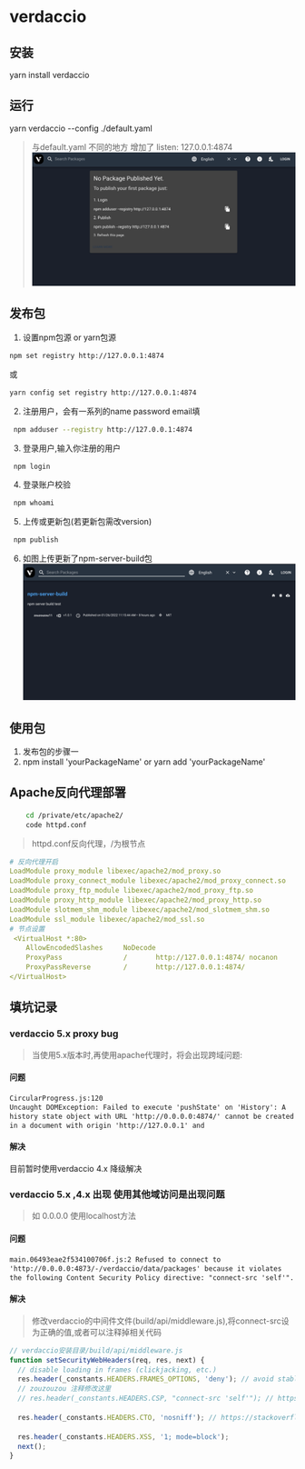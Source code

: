 # verdaccio

## 安装
yarn install verdaccio
## 运行
yarn verdaccio --config ./default.yaml
> 与default.yaml 不同的地方 增加了 listen: 127.0.0.1:4874
![image](./localhostImage.png)


## 发布包
1. 设置npm包源 or yarn包源
```bash
npm set registry http://127.0.0.1:4874
```
或
```bash
yarn config set registry http://127.0.0.1:4874
```
2. 注册用户，会有一系列的name password email填
```bash
 npm adduser --registry http://127.0.0.1:4874
```
3. 登录用户,输入你注册的用户
```bash
 npm login
```
4. 登录账户校验
```bash
 npm whoami
```
5. 上传或更新包(若更新包需改version)
```bash
 npm publish
```
6. 如图上传更新了npm-server-build包
![image](./packageUp.png)

## 使用包
1. 发布包的步骤一
2. npm install 'yourPackageName' or yarn add 'yourPackageName'

## Apache反向代理部署
```bash
    cd /private/etc/apache2/
    code httpd.conf
```
> httpd.conf反向代理，/为根节点
```yaml
# 反向代理开启
LoadModule proxy_module libexec/apache2/mod_proxy.so
LoadModule proxy_connect_module libexec/apache2/mod_proxy_connect.so
LoadModule proxy_ftp_module libexec/apache2/mod_proxy_ftp.so
LoadModule proxy_http_module libexec/apache2/mod_proxy_http.so
LoadModule slotmem_shm_module libexec/apache2/mod_slotmem_shm.so
LoadModule ssl_module libexec/apache2/mod_ssl.so
# 节点设置
 <VirtualHost *:80>
    AllowEncodedSlashes     NoDecode
    ProxyPass               /       http://127.0.0.1:4874/ nocanon
    ProxyPassReverse        /       http://127.0.0.1:4874/
</VirtualHost>
```

## 填坑记录
### verdaccio 5.x proxy bug
> 当使用5.x版本时,再使用apache代理时，将会出现跨域问题:
#### 问题
```text
CircularProgress.js:120 
Uncaught DOMException: Failed to execute 'pushState' on 'History': A history state object with URL 'http://0.0.0.0:4874/' cannot be created in a document with origin 'http://127.0.0.1' and
```
#### 解决
 目前暂时使用verdaccio 4.x 降级解决

### verdaccio 5.x ,4.x 出现 使用其他域访问是出现问题
> 如 0.0.0.0 使用localhost方法
#### 问题
```text
main.06493eae2f534100706f.js:2 Refused to connect to 'http://0.0.0.0:4873/-/verdaccio/data/packages' because it violates the following Content Security Policy directive: "connect-src 'self'".
```
#### 解决
> 修改verdaccio的中间件文件(build/api/middleware.js),将connect-src设为正确的值,或者可以注释掉相关代码
```javascript
// verdaccio安装目录/build/api/middleware.js
function setSecurityWebHeaders(req, res, next) {
  // disable loading in frames (clickjacking, etc.)
  res.header(_constants.HEADERS.FRAMES_OPTIONS, 'deny'); // avoid stablish connections outside of domain
  // zouzouzou 注释修改这里
  // res.header(_constants.HEADERS.CSP, "connect-src 'self'"); // https://stackoverflow.com/questions/18337630/what-is-x-content-type-options-nosniff

  res.header(_constants.HEADERS.CTO, 'nosniff'); // https://stackoverflow.com/questions/9090577/what-is-the-http-header-x-xss-protection

  res.header(_constants.HEADERS.XSS, '1; mode=block');
  next();
}
```
